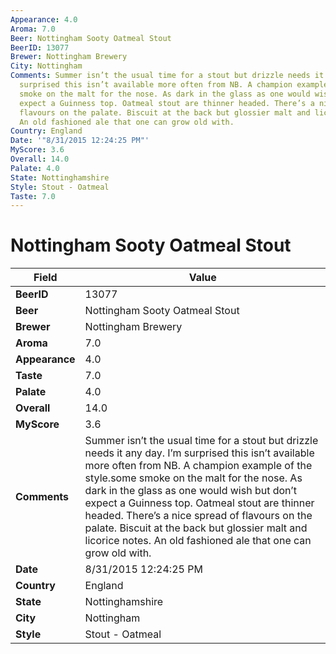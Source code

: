 ```yaml
---
Appearance: 4.0
Aroma: 7.0
Beer: Nottingham Sooty Oatmeal Stout
BeerID: 13077
Brewer: Nottingham Brewery
City: Nottingham
Comments: Summer isn’t the usual time for a stout but drizzle needs it any day. I’m
  surprised this isn’t available more often from NB. A champion example of the style.some
  smoke on the malt for the nose. As dark in the glass as one would wish but don’t
  expect a Guinness top. Oatmeal stout are thinner headed. There’s a nice spread of
  flavours on the palate. Biscuit at the back but glossier malt and licorice notes.
  An old fashioned ale that one can grow old with.
Country: England
Date: '"8/31/2015 12:24:25 PM"'
MyScore: 3.6
Overall: 14.0
Palate: 4.0
State: Nottinghamshire
Style: Stout - Oatmeal
Taste: 7.0
---
```


# Nottingham Sooty Oatmeal Stout

| Field         | Value |
|---------------|-------|
| **BeerID** | 13077 |
| **Beer** | Nottingham Sooty Oatmeal Stout |
| **Brewer** | Nottingham Brewery |
| **Aroma** | 7.0 |
| **Appearance** | 4.0 |
| **Taste** | 7.0 |
| **Palate** | 4.0 |
| **Overall** | 14.0 |
| **MyScore** | 3.6 |
| **Comments** | Summer isn’t the usual time for a stout but drizzle needs it any day. I’m surprised this isn’t available more often from NB. A champion example of the style.some smoke on the malt for the nose. As dark in the glass as one would wish but don’t expect a Guinness top. Oatmeal stout are thinner headed. There’s a nice spread of flavours on the palate. Biscuit at the back but glossier malt and licorice notes. An old fashioned ale that one can grow old with. |
| **Date** | 8/31/2015 12:24:25 PM |
| **Country** | England |
| **State** | Nottinghamshire |
| **City** | Nottingham |
| **Style** | Stout - Oatmeal |
